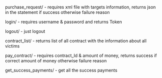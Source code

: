 purchase_request/ - requires xml file with targets information, returns json in the statement if success otherwise failure reason

login/ - requires username & password and returns Token

logout/ - just logout

contract_list/ - returns list of all contract with the information about all victims

pay_contract/ - requires contract_Id & amount of money, returns success if correct amount of money otherwise failure reason

get_success_payments/ - get all the success payments